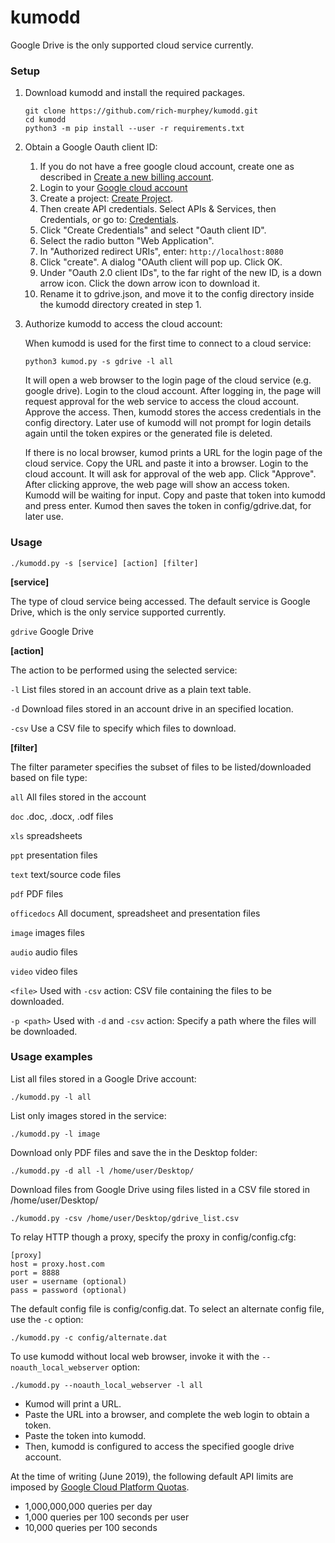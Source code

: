 # kumodd

Google Drive is the only supported cloud service currently.

### Setup

1. Download kumodd and install the required packages.
    ```
    git clone https://github.com/rich-murphey/kumodd.git
    cd kumodd
    python3 -m pip install --user -r requirements.txt
    ```

1. Obtain a Google Oauth client ID:
    1. If you do not have a free google cloud account, create one as described in [Create a new billing account](
https://cloud.google.com/billing/docs/how-to/manage-billing-account#create_a_new_billing_account).  
    1. Login to your [Google cloud account](https://console.cloud.google.com)
    1. Create a project: [Create Project](https://console.cloud.google.com/projectcreate).
    1. Then create API credentials. Select APIs & Services, then Credentials, or go to: [Credentials](https://console.cloud.google.com/apis/credentials).
    1. Click "Create Credentials" and select "Oauth client ID".
    1. Select the radio button "Web Application".
    1. In "Authorized redirect URIs", enter: `http://localhost:8080`
    1. Click "create".  A dialog "OAuth client will pop up.  Click OK.
    1.  Under "Oauth 2.0 client IDs", to the far right of the new ID, is a down arrow icon. Click the down arrow icon to download it.
    1. Rename it to gdrive.json, and move it to the config directory inside the kumodd directory created in step 1.

1. Authorize kumodd to access the cloud account:

    When kumodd is used for the first time to connect to a cloud service:
    ```
    python3 kumod.py -s gdrive -l all
    ```

    It will open a web browser to the login page of the cloud service (e.g. google
    drive).  Login to the cloud account. After logging in, the page will request
    approval for the web service to access the cloud account.  Approve the access. Then,
    kumodd stores the access credentials in the config directory.  Later use of kumodd
    will not prompt for login details again until the token expires or the generated
    file is deleted.

    If there is no local browser, kumod prints a URL for the login page of the cloud
    service. Copy the URL and paste it into a browser.  Login to the cloud account.  It
    will ask for approval of the web app. Click "Approve". After clicking approve, the
    web page will show an access token.  Kumodd will be waiting for input. Copy and
    paste that token into kumodd and press enter. Kumod then saves the token in
    config/gdrive.dat, for later use.

### Usage

`./kumodd.py -s [service] [action] [filter]`

**[service]**

The type of cloud service being accessed.  The default service is Google Drive, which is the only service supported currently.

`gdrive` Google Drive

**[action]**

The action to be performed using the selected service:

`-l` List files stored in an account drive as a plain text table.

`-d` Download files stored in an account drive in an specified location. 

`-csv` Use a CSV file to specify which files to download.

**[filter]**

The filter parameter specifies the subset of files to be listed/downloaded based on file type: 

`all` All files stored in the account

`doc` .doc, .docx, .odf files

`xls` spreadsheets

`ppt` presentation files

`text` text/source code files

`pdf` PDF files

`officedocs` All document, spreadsheet and presentation files

`image` images files

`audio` audio files

`video` video files

`<file>` Used with `-csv` action: CSV file containing the files to be downloaded.

`-p <path>` Used with `-d` and `-csv` action: Specify a path where the files will be downloaded.

### Usage examples

List all files stored in a Google Drive account:

`./kumodd.py -l all`

List only images stored in the service: 

`./kumodd.py -l image`

Download only PDF files and save the in the Desktop folder:

`./kumodd.py -d all -l /home/user/Desktop/`

Download files from Google Drive using files listed in a CSV file stored in /home/user/Desktop/

`./kumodd.py -csv /home/user/Desktop/gdrive_list.csv`

To relay HTTP though a proxy, specify the proxy in config/config.cfg:

    [proxy]
    host = proxy.host.com
    port = 8888
    user = username (optional)
    pass = password (optional)

The default config file is config/config.dat.  To select an alternate config file, use the `-c` option:

`./kumodd.py -c config/alternate.dat`

To use kumodd without local web browser, invoke it with the `--noauth_local_webserver` option:

`./kumodd.py --noauth_local_webserver -l all`

- Kumod will print a URL.
- Paste the URL into a browser, and complete the web login to obtain a token.
- Paste the token into kumodd.
- Then, kumodd is configured to access the specified google drive account.

At the time of writing (June 2019), the following default API limits are imposed by [Google Cloud Platform Quotas](https://console.cloud.google.com/apis/api/drive.googleapis.com/quotas).

- 1,000,000,000 queries per day
- 1,000 queries per 100 seconds per user
- 10,000 queries per 100 seconds
